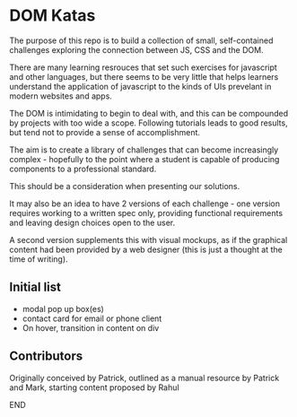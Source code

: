 # DOM Katas

The purpose of this repo is to build a collection of small, self-contained challenges exploring the connection between JS, CSS and the DOM. 

There are many learning resrouces that set such exercises for javascript and other languages, but there seems to be very little that helps learners understand the application of javascript to the kinds of UIs prevelant in modern websites and apps.

The DOM is intimidating to begin to deal with, and this can be compounded by projects with too wide a scope. Following tutorials leads to good results, but tend not to provide a sense of accomplishment.

The aim is to create a library of challenges that can become increasingly complex - hopefully to the point where a student is capable of producing components to a professional standard. 

This should be a consideration when presenting our solutions. 

It may also be an idea to have 2 versions of each challenge - one version requires working to a written spec only, providing functional requirements and leaving design choices open to the user.

A second version supplements this with visual mockups, as if the graphical content had been provided by a web designer (this is just a thought at the time of writing).

## Initial list

- modal pop up box(es)
- contact card for email or phone client
- On hover, transition in content on div


## Contributors
Originally conceived by Patrick, outlined as a manual resource by Patrick and Mark, starting content proposed by Rahul

END

